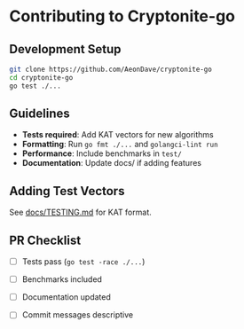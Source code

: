 # Contributing to Cryptonite-go

## Development Setup
```bash
git clone https://github.com/AeonDave/cryptonite-go
cd cryptonite-go
go test ./...
```

## Guidelines

- **Tests required**: Add KAT vectors for new algorithms
- **Formatting**: Run `go fmt ./...` and `golangci-lint run`
- **Performance**: Include benchmarks in `test/`
- **Documentation**: Update docs/ if adding features

## Adding Test Vectors

See [docs/TESTING.md](docs/TESTING.md) for KAT format.

## PR Checklist

- [ ] Tests pass (`go test -race ./...`)
- [ ] Benchmarks included
- [ ] Documentation updated
- [ ] Commit messages descriptive

